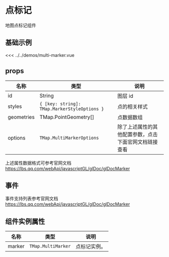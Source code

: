 # 点标记

地图点标记组件


## 基础示例

<MarkerDemo/>

<<< ../../demos/multi-marker.vue

## props

| 名称            | 类型                         | 说明                                                 |
| --------------- | ---------------------------- | ---------------------------------------------------- |
| id         | String                                       | 图层 id          |
| styles     | `{ [key: string]: TMap.MarkerStyleOptions }` | 点的相关样式 |
| geometries | TMap.PointGeometry[]                         | 点数据数组   |
| options   | `TMap.MultiMarkerOptions` |  除了上述属性的其他配置参数，点击下面官网文档链接查看                        |

上述属性数据格式可参考官网文档 https://lbs.qq.com/webApi/javascriptGL/glDoc/glDocMarker

## 事件

事件支持列表参考官网文档 https://lbs.qq.com/webApi/javascriptGL/glDoc/glDocMarker

## 组件实例属性

| 名称            | 类型                         | 说明                                                 |
| --------------- | ---------------------------- | ---------------------------------------------------- |
| marker         | `TMap.MultiMarker` | 点标记实例。                                   |